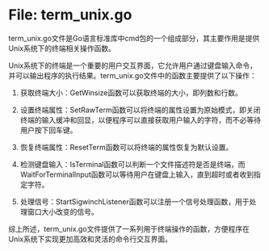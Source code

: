 # File: term_unix.go

term_unix.go文件是Go语言标准库中cmd包的一个组成部分，其主要作用是提供Unix系统下的终端相关操作函数。

Unix系统下的终端是一个重要的用户交互界面，它允许用户通过键盘输入命令，并可以输出程序的执行结果。term_unix.go文件中的函数主要提供了以下操作：

1. 获取终端大小：GetWinsize函数可以获取终端的大小，即列数和行数。

2. 设置终端属性：SetRawTerm函数可以将终端的属性设置为原始模式，即关闭终端的输入缓冲和回显，以便程序可以直接获取用户输入的字符，而不必等待用户按下回车键。

3. 恢复终端属性：ResetTerm函数可以将终端的属性恢复为默认设置。

4. 检测键盘输入：IsTerminal函数可以判断一个文件描述符是否是终端，而WaitForTerminalInput函数可以等待用户在键盘上输入，直到超时或者收到指定字符。

5. 处理信号：StartSigwinchListener函数可以注册一个信号处理函数，用于处理窗口大小改变的信号。

综上所述，term_unix.go文件提供了一系列用于终端操作的函数，方便程序在Unix系统下实现更加高效和灵活的命令行交互界面。

